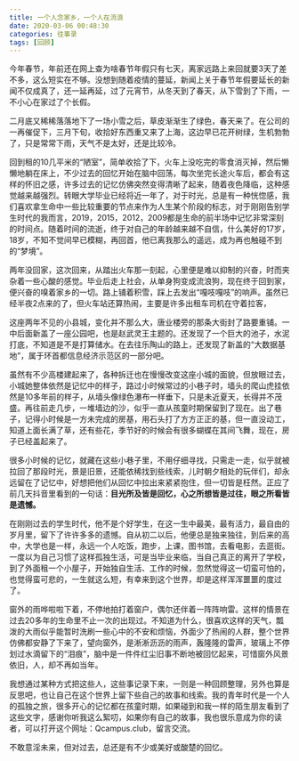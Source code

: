 ```yaml
---
title: 一个人念家乡，一个人在流浪
date: 2020-03-06 00:48:30
categories: 往事录
tags: [回顾]
---
```

今年春节，年前还在网上查为啥春节年假只有七天，离家远路上来回就要3天了差不多，这么短实在不够。没想到随着疫情的蔓延，新闻上关于春节年假要延长的新闻不仅成真了，还一延再延，过了元宵节，从冬天到了春天，从下雪到了下雨，一不小心在家过了个长假。

二月底又稀稀落落地下了一场小雪之后，草皮渐渐生了绿色，春天来了。在公司的一再催促下，三月下旬，收拾好东西重又来了上海，这边早已花开树绿，生机勃勃了，只是常常下雨，天气不是太好，还是比较冷。

回到租的10几平米的“陋室”，简单收拾了下，火车上没吃完的零食消灭掉，然后懒懒地躺在床上，不少过去的回忆开始在脑中回荡，每次坐完长途火车后，都会有这样的怀旧之感，许多过去的记忆仿佛突然变得清晰了起来，随着夜色降临，这种感觉越来越强烈。转眼大学毕业已经将近一年了，对于时光，总是有一种恍惚感，我们喜欢拿生命中一些比较重要的节点来作为人生某个阶段的标志，对于刚刚告别学生时代的我而言，2019，2015，2012，2009都是生命的前半场中记忆非常深刻的时间点。随着时间的流逝，终于对自己的年龄越来越不自信，什么美好的17岁，18岁，不知不觉间早已模糊，再回首，他已离我那么的遥远，成为再也触碰不到的“梦境”。

两年没回家，这次回来，从踏出火车那一刻起，心里便是难以抑制的兴奋，时而夹杂着一些心酸的感觉。毕业后走上社会，从单身狗变成流浪狗，现在终于回到家，便兴奋的嗅着家乡的一切。路上铺着积雪，踩上去发出“嘎吱嘎吱”的响声。虽然已经半夜2点来的了，但火车站还算热闹，主要是许多出租车司机在守着拉客，

<!--more-->

这座两年不见的小县城，变化并不那么大，唐业楼旁的那条大街封了路要重铺。一中后面新盖了一座公园吧，也是赵武灵王主题的。还发现了一个巨大的池子，水泥打底，不知道是不是打算储水。在去往乐陶山的路上，还发现了新盖的“大数据基地”，属于环首都信息经济示范区的一部分吧。

虽然有不少高楼建起来了，各种拆迁也在慢慢改变这座小城的面貌，但放眼过去，小城她整体依然是记忆中的样子，路过小时候常过的小巷子时，墙头的爬山虎挂依然是10多年前的样子，从墙头像绿色瀑布一样垂下，只是未近夏天，长得并不茂盛。再往前走几步，一堆墙边的沙，似乎一直从孩童时期保留到了现在。出了巷子，记得小时候是一方未完成的房基，用石头打了方方正正的基，但一直没动工，知道上面长满了草，还有些花，季节好的时候会有很多蝴蝶在其间飞舞，现在，房子已经盖起来了。

很多小时候的记忆，就藏在这些小巷子里，不用仔细寻找，只需走一走，似乎就被拉回了那段时光，景是旧景，还能依稀找到些线索，儿时朝夕相处的玩伴们，却永远留在了记忆中，好想把他们从回忆中拉出来紧紧抱住，但一切皆是枉然。正应了前几天抖音里看到的一句话：**目光所及皆是回忆，心之所想皆是过往，眼之所看皆是遗憾。**

在刚刚过去的学生时代，他不是个好学生，在这一生中最美，最有活力，最自由的岁月里，留下了许许多多的遗憾。自从初二以后，他便总是独来独往，到后来的高中，大学也是一样，永远一个人吃饭，跑步，上课，图书馆，去看电影，去逛街。一度以为自己习惯了这样孤独生活，可是当毕业来临，当自己真正的离开了学校，到了外面租一个小屋子，开始独自生活、工作的时候，忽然觉得这一切蛮可怕的，也觉得蛮可悲的，一生就这么短，有幸来到这个世界，却是这样浑浑噩噩的度过了。

窗外的雨哗啦啦下着，不停地拍打着窗户，偶尔还伴着一阵阵响雷。这样的情景在过去20多年的生命里不止一次的出现过。不知道为什么，很喜欢这样的天气，瓢泼的大雨似乎能暂时洗刷一些心中的不安和烦恼，外面少了热闹的人群，整个世界仿佛都安静了下来了，望向窗外，是淅淅沥沥的雨声，轰隆隆的雷声，玻璃上不停划过水滴留下的“泪痕”，脑中是一件件红尘旧事不断地被回忆起来，可惜窗外风景依旧，人，却不再如当年。

我想通过某种方式把这些人，这些事记录下来，一则是一种回顾整理，另外也算是反思吧，也让自己在这个世界上留下些自己的故事和线索。我的青年时代是一个人的孤独之旅，很多开心的记忆都在孩童时期，如果碰到和我一样的陌生朋友看到了这些文字，感谢你听我这么絮叨，如果你有自己的故事，我也很乐意成为你的读者，可以打开这个网址：Qcampus.club，留言交流。

不敢意淫未来，但对过去，总还是有不少或美好或酸楚的回忆。









